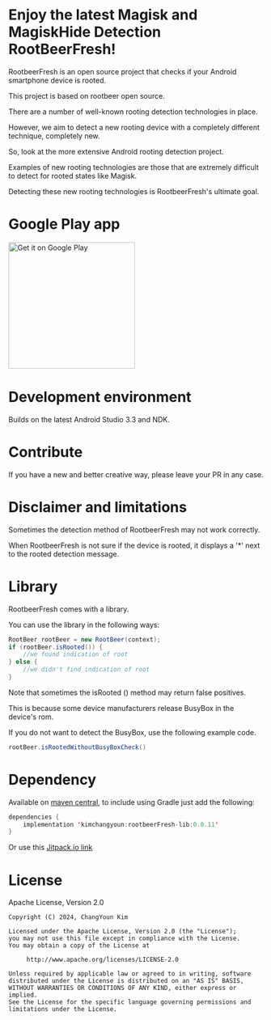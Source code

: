 # Enjoy the latest Magisk and MagiskHide Detection RootBeerFresh!

RootbeerFresh is an open source project that checks if your Android smartphone device is rooted.

This project is based on rootbeer open source.

There are a number of well-known rooting detection technologies in place.

However, we aim to detect a new rooting device with a completely different technique, completely new.

So, look at the more extensive Android rooting detection project.

Examples of new rooting technologies are those that are extremely difficult to detect for rooted states like Magisk.

Detecting these new rooting technologies is RootbeerFresh's ultimate goal.


# Google Play app
<a href='https://play.google.com/store/apps/details?id=com.kimchangyoun.rootbeerFresh.sample'><img alt='Get it on Google Play' src='https://play.google.com/intl/en_us/badges/images/generic/en_badge_web_generic.png' width="250"/></a>

# Development environment

Builds on the latest Android Studio 3.3 and NDK.

# Contribute

If you have a new and better creative way, please leave your PR in any case.

# Disclaimer and limitations

Sometimes the detection method of RootbeerFresh may not work correctly.

When RootbeerFresh is not sure if the device is rooted, it displays a '*' next to the rooted detection message.

# Library

RootbeerFresh comes with a library.

You can use the library in the following ways:

```java
RootBeer rootBeer = new RootBeer(context);
if (rootBeer.isRooted()) {
    //we found indication of root
} else {
    //we didn't find indication of root
}
```

Note that sometimes the isRooted () method may return false positives.

This is because some device manufacturers release BusyBox in the device's rom.

If you do not want to detect the BusyBox, use the following example code.

```java
rootBeer.isRootedWithoutBusyBoxCheck()
```

# Dependency
Available on [maven central](https://search.maven.org/#search%7Cga%7C1%7Ca%3A%22rootbeerFresh-lib%22), to include using Gradle just add the following:

```java
dependencies {
    implementation 'kimchangyoun:rootbeerFresh-lib:0.0.11'
}
```

Or use this [Jitpack.io link](https://jitpack.io/#kimchangyoun/rootbeerFresh)

# License
Apache License, Version 2.0

    Copyright (C) 2024, ChangYoun Kim

    Licensed under the Apache License, Version 2.0 (the "License");
    you may not use this file except in compliance with the License.
    You may obtain a copy of the License at

         http://www.apache.org/licenses/LICENSE-2.0

    Unless required by applicable law or agreed to in writing, software
    distributed under the License is distributed on an "AS IS" BASIS,
    WITHOUT WARRANTIES OR CONDITIONS OF ANY KIND, either express or implied.
    See the License for the specific language governing permissions and
    limitations under the License.
